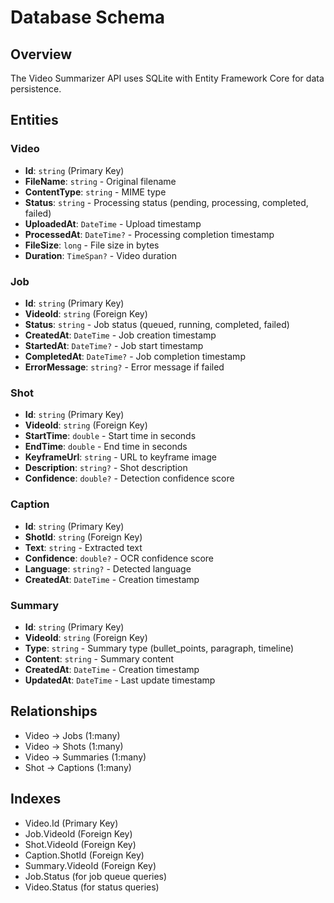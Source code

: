 # Database Schema

## Overview

The Video Summarizer API uses SQLite with Entity Framework Core for data persistence.

## Entities

### Video
- **Id**: `string` (Primary Key)
- **FileName**: `string` - Original filename
- **ContentType**: `string` - MIME type
- **Status**: `string` - Processing status (pending, processing, completed, failed)
- **UploadedAt**: `DateTime` - Upload timestamp
- **ProcessedAt**: `DateTime?` - Processing completion timestamp
- **FileSize**: `long` - File size in bytes
- **Duration**: `TimeSpan?` - Video duration

### Job
- **Id**: `string` (Primary Key)
- **VideoId**: `string` (Foreign Key)
- **Status**: `string` - Job status (queued, running, completed, failed)
- **CreatedAt**: `DateTime` - Job creation timestamp
- **StartedAt**: `DateTime?` - Job start timestamp
- **CompletedAt**: `DateTime?` - Job completion timestamp
- **ErrorMessage**: `string?` - Error message if failed

### Shot
- **Id**: `string` (Primary Key)
- **VideoId**: `string` (Foreign Key)
- **StartTime**: `double` - Start time in seconds
- **EndTime**: `double` - End time in seconds
- **KeyframeUrl**: `string` - URL to keyframe image
- **Description**: `string?` - Shot description
- **Confidence**: `double?` - Detection confidence score

### Caption
- **Id**: `string` (Primary Key)
- **ShotId**: `string` (Foreign Key)
- **Text**: `string` - Extracted text
- **Confidence**: `double?` - OCR confidence score
- **Language**: `string?` - Detected language
- **CreatedAt**: `DateTime` - Creation timestamp

### Summary
- **Id**: `string` (Primary Key)
- **VideoId**: `string` (Foreign Key)
- **Type**: `string` - Summary type (bullet_points, paragraph, timeline)
- **Content**: `string` - Summary content
- **CreatedAt**: `DateTime` - Creation timestamp
- **UpdatedAt**: `DateTime` - Last update timestamp

## Relationships

- Video → Jobs (1:many)
- Video → Shots (1:many)
- Video → Summaries (1:many)
- Shot → Captions (1:many)

## Indexes

- Video.Id (Primary Key)
- Job.VideoId (Foreign Key)
- Shot.VideoId (Foreign Key)
- Caption.ShotId (Foreign Key)
- Summary.VideoId (Foreign Key)
- Job.Status (for job queue queries)
- Video.Status (for status queries)

